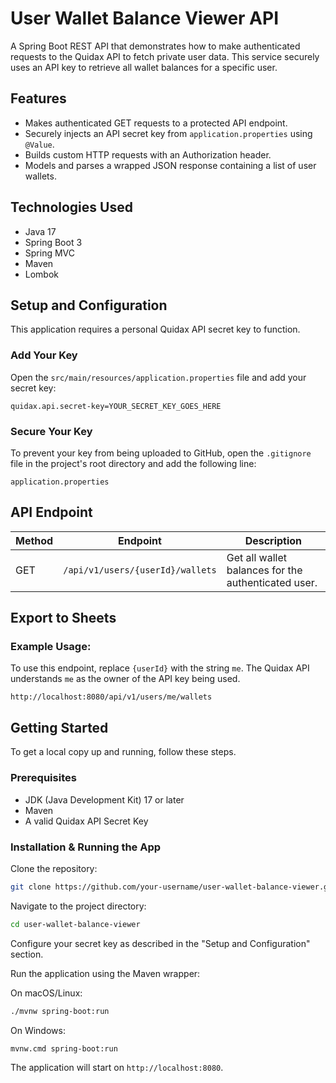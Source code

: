 # User Wallet Balance Viewer API

A Spring Boot REST API that demonstrates how to make authenticated requests to the Quidax API to fetch private user data. This service securely uses an API key to retrieve all wallet balances for a specific user.

## Features

- Makes authenticated GET requests to a protected API endpoint.
- Securely injects an API secret key from `application.properties` using `@Value`.
- Builds custom HTTP requests with an Authorization header.
- Models and parses a wrapped JSON response containing a list of user wallets.

## Technologies Used

- Java 17
- Spring Boot 3
- Spring MVC
- Maven
- Lombok

## Setup and Configuration

This application requires a personal Quidax API secret key to function.

### Add Your Key

Open the `src/main/resources/application.properties` file and add your secret key:

```properties
quidax.api.secret-key=YOUR_SECRET_KEY_GOES_HERE
```

### Secure Your Key

To prevent your key from being uploaded to GitHub, open the `.gitignore` file in the project's root directory and add the following line:

```
application.properties
```

## API Endpoint

| Method | Endpoint                        | Description                                           |
|--------|---------------------------------|-------------------------------------------------------|
| GET    | `/api/v1/users/{userId}/wallets` | Get all wallet balances for the authenticated user.  |

## Export to Sheets

### Example Usage:

To use this endpoint, replace `{userId}` with the string `me`. The Quidax API understands `me` as the owner of the API key being used.

```
http://localhost:8080/api/v1/users/me/wallets
```

## Getting Started

To get a local copy up and running, follow these steps.

### Prerequisites

- JDK (Java Development Kit) 17 or later
- Maven
- A valid Quidax API Secret Key

### Installation & Running the App

Clone the repository:

```bash
git clone https://github.com/your-username/user-wallet-balance-viewer.git
```

Navigate to the project directory:

```bash
cd user-wallet-balance-viewer
```

Configure your secret key as described in the "Setup and Configuration" section.

Run the application using the Maven wrapper:

On macOS/Linux:

```bash
./mvnw spring-boot:run
```

On Windows:

```bash
mvnw.cmd spring-boot:run
```

The application will start on `http://localhost:8080`.